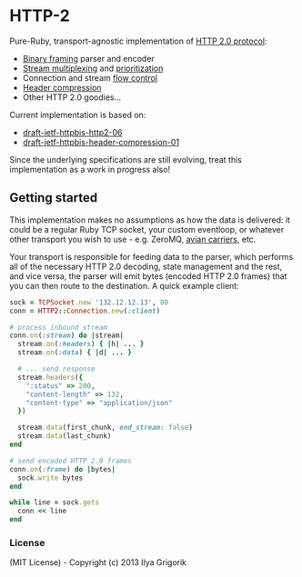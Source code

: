 # HTTP-2

Pure-Ruby, transport-agnostic implementation of [HTTP 2.0 protocol](http://chimera.labs.oreilly.com/books/1230000000545/ch12.html):

* [Binary framing](http://chimera.labs.oreilly.com/books/1230000000545/ch12.html#_binary_framing_layer) parser and encoder
* [Stream multiplexing](http://chimera.labs.oreilly.com/books/1230000000545/ch12.html#HTTP2_STREAMS_MESSAGES_FRAMES) and [prioritization](http://chimera.labs.oreilly.com/books/1230000000545/ch12.html#HTTP2_PRIORITIZATION)
* Connection and stream [flow control](http://chimera.labs.oreilly.com/books/1230000000545/ch12.html#_flow_control)
* [Header compression](http://chimera.labs.oreilly.com/books/1230000000545/ch12.html#HTTP2_HEADER_COMPRESSION)
* Other HTTP 2.0 goodies...

Current implementation is based on:

* [draft-ietf-httpbis-http2-06](http://tools.ietf.org/html/draft-ietf-httpbis-http2-06)
* [draft-ietf-httpbis-header-compression-01](http://tools.ietf.org/html/draft-ietf-httpbis-header-compression)

Since the underlying specifications are still evolving, treat this implementation as a work in progress also!

## Getting started

This implementation makes no assumptions as how the data is delivered: it could be a regular Ruby TCP socket, your custom eventloop, or whatever other transport you wish to use - e.g. ZeroMQ, [avian carriers](http://www.ietf.org/rfc/rfc1149.txt), etc.

Your transport is responsible for feeding data to the parser, which performs all of the necessary HTTP 2.0 decoding, state management and the rest, and vice versa, the parser will emit bytes (encoded HTTP 2.0 frames) that you can then route to the destination. A quick example client:

```ruby
sock = TCPSocket.new '132.12.12.13', 80
conn = HTTP2::Connection.new(:client)

# process inbound stream
conn.on(:stream) do |stream|
  stream.on(:headers) { |h| ... }
  stream.on(:data) { |d| ... }

  # ... send response
  stream.headers({
    ":status" => 200,
    "content-length" => 132,
    "content-type" => "application/json"
  })

  stream.data(first_chunk, end_stream: false)
  stream.data(last_chunk)
end

# send encoded HTTP 2.0 frames
conn.on(:frame) do |bytes|
  sock.write bytes
end

while line = sock.gets
  conn << line
end
```


### License

(MIT License) - Copyright (c) 2013 Ilya Grigorik
